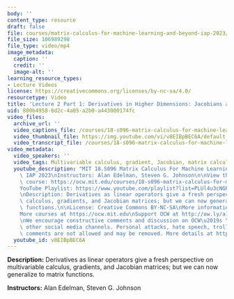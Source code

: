 ```yaml
---
body: ''
content_type: resource
draft: false
file: courses/matrix-calculus-for-machine-learning-and-beyond-iap-2023/ocw_18s096_lecture02-part1_2023jan20_360p_16_9.mp4
file_size: 106989298
file_type: video/mp4
image_metadata:
  caption: ''
  credit: ''
  image-alt: ''
learning_resource_types:
- Lecture Videos
license: https://creativecommons.org/licenses/by-nc-sa/4.0/
resourcetype: Video
title: 'Lecture 2 Part 1: Derivatives in Higher Dimensions: Jacobians and Matrix Functions'
uid: 800b4958-6d2c-4a05-a2b0-a443000174fc
video_files:
  archive_url: ''
  video_captions_file: /courses/18-s096-matrix-calculus-for-machine-learning-and-beyond-january-iap-2023/1Oqqwvuk1erjzkpYPF-Xvh94Jw2Xz1fQC_transcript.webvtt
  video_thumbnail_file: https://img.youtube.com/vi/v8EIBpBEC6A/default.jpg
  video_transcript_file: /courses/18-s096-matrix-calculus-for-machine-learning-and-beyond-january-iap-2023/1Oqqwvuk1erjzkpYPF-Xvh94Jw2Xz1fQC_transcript.pdf
video_metadata:
  video_speakers: ''
  video_tags: Multivariable calculus, gradient, Jacobian, matrix calculus
  youtube_description: "MIT 18.S096 Matrix Calculus For Machine Learning And Beyond,\
    \ IAP 2023\nInstructors: Alan Edelman, Steven G. Johnson\n\nView the complete\
    \ course: https://ocw.mit.edu/courses/18-s096-matrix-calculus-for-machine-learning-and-beyond-january-iap-2023/\n\
    YouTube Playlist: https://www.youtube.com/playlist?list=PLUl4u3cNGP62EaLLH92E_VCN4izBKK6OE\n\
    \nDescription: Derivatives as linear operators give a fresh perspective on multivariable\
    \ calculus, gradients, and Jacobian matrices; but we can now generalize to matrix\
    \ functions.\n\nLicense: Creative Commons BY-NC-SA\nMore information at https://ocw.mit.edu/terms\n\
    More courses at https://ocw.mit.edu\nSupport OCW at http://ow.ly/a1If50zVRlQ\n\
    \nWe encourage constructive comments and discussion on OCW\u2019s YouTube and\
    \ other social media channels. Personal attacks, hate speech, trolling, and inappropriate\
    \ comments are not allowed and may be removed. More details at https://ocw.mit.edu/comments.\n"
  youtube_id: v8EIBpBEC6A
---
```

**Description:** Derivatives as linear operators give a fresh perspective on multivariable calculus, gradients, and Jacobian matrices; but we can now generalize to matrix functions.

**Instructors:** Alan Edelman, Steven G. Johnson
